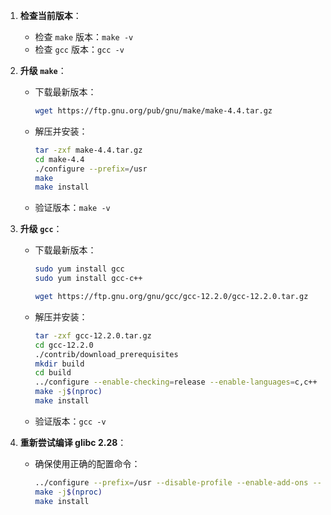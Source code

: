 1. **检查当前版本**：
   - 检查 `make` 版本：`make -v`
   - 检查 `gcc` 版本：`gcc -v`

2. **升级 `make`**：
   - 下载最新版本：
     ```bash
     wget https://ftp.gnu.org/pub/gnu/make/make-4.4.tar.gz
     ```
   - 解压并安装：
     ```bash
     tar -zxf make-4.4.tar.gz
     cd make-4.4
     ./configure --prefix=/usr
     make
     make install
     ```
   - 验证版本：`make -v`

3. **升级 `gcc`**：
   - 下载最新版本：
     ```bash
	 sudo yum install gcc
	 sudo yum install gcc-c++
	 
     wget https://ftp.gnu.org/gnu/gcc/gcc-12.2.0/gcc-12.2.0.tar.gz
     ```
   - 解压并安装：
     ```bash
     tar -zxf gcc-12.2.0.tar.gz
     cd gcc-12.2.0
     ./contrib/download_prerequisites
     mkdir build
     cd build
     ../configure --enable-checking=release --enable-languages=c,c++ --disable-multilib  --prefix=/opt/gcc-12.2.0
     make -j$(nproc)
     make install
     ```
   - 验证版本：`gcc -v`

4. **重新尝试编译 glibc 2.28**：
   - 确保使用正确的配置命令：
     ```bash
     ../configure --prefix=/usr --disable-profile --enable-add-ons --with-headers=/usr/include --with-binutils=/usr/bin
     make -j$(nproc)
     make install
     ```
